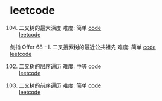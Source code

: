 # leetcode

104. 二叉树的最大深度 难度: 简单 [code](https://github.com/Qinweixiang1/leetcode/blob/main/BinaryTreeDepth.c)   
[leetcode](https://leetcode.cn/problems/maximum-depth-of-binary-tree/submissions/)

剑指 Offer 68 - I. 二叉搜索树的最近公共祖先 难度: 简单 [code](https://github.com/Qinweixiang1/leetcode/blob/main/lowestCommonAncestor.c)    
[leetcode](https://leetcode.cn/problems/er-cha-sou-suo-shu-de-zui-jin-gong-gong-zu-xian-lcof/)

102. 二叉树的层序遍历 难度: 中等 [code]()     
[leetcode](https://leetcode.cn/problems/binary-tree-level-order-traversal/)

144. 二叉树的前序遍历 难度: 简单 [code](https://github.com/Qinweixiang1/leetcode/blob/main/preorderTraversal.c)    
[leetcode](https://leetcode.cn/problems/binary-tree-preorder-traversal/)    
